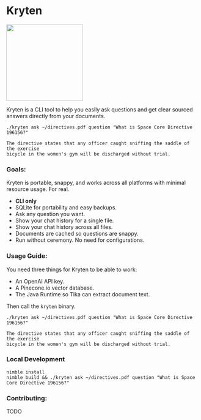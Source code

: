 # Kryten

<img src="https://github.com/sergiotapia/kryten/assets/686715/a467adad-e284-40e9-b71e-7e8153eb2bd5" width="200" />

Kryten is a CLI tool to help you easily ask questions and get clear
sourced answers directly from your documents.

```
./kryten ask ~/directives.pdf question "What is Space Core Directive 196156?"

The directive states that any officer caught sniffing the saddle of the exercise
bicycle in the women's gym will be discharged without trial.
```

### Goals:

Kryten is portable, snappy, and works across all platforms with
minimal resource usage. For real.

- **CLI only**
- SQLite for portability and easy backups.
- Ask any question you want.
- Show your chat history for a single file.
- Show your chat history across all files.
- Documents are cached so questions are snappy.
- Run without ceremony. No need for configurations.

### Usage Guide:

You need three things for Kryten to be able to work:

- An OpenAI API key.
- A Pinecone.io vector database.
- The Java Runtime so Tika can extract document text.

Then call the `kryten` binary.

```
./kryten ask ~/directives.pdf question "What is Space Core Directive 196156?"

The directive states that any officer caught sniffing the saddle of the exercise
bicycle in the women's gym will be discharged without trial.
```

### Local Development

```
nimble install
nimble build && ./kryten ask ~/directives.pdf question "What is Space Core Directive 196156?"
```

### Contributing:

TODO
